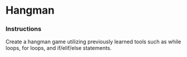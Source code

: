 # Hangman

### Instructions
Create a hangman game utilizing previously learned tools such as while loops, for loops, and if/elif/else statements.